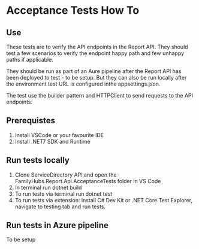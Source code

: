 # Acceptance Tests How To

## Use
These tests are to verify the API endpoints in the Report API. They should test a few scenarios to verify the endpoint happy path and few unhappy paths if applicable.

They should be run as part of an Aure pipeline after the Report API has been deployed to test - to be setup. But they can also be run locally after the environment test URL is configured inthe appsettings.json.

The test use the builder pattern and HTTPClient to send requests to the API endpoints.

## Prerequistes

1. Install VSCode or your favourite IDE
2. Install .NET7 SDK and Runtime

## Run tests locally
1. Clone ServiceDirectory API and open the FamilyHubs.Report.Api.AcceptanceTests folder in VS Code
2. In terminal run dotnet build
3. To run tests via terminal run dotnet test
4. To run tests via extension: install C# Dev Kit or .NET Core Test Explorer, navigate to testing tab and run tests.

## Run tests in Azure pipeline
To be setup